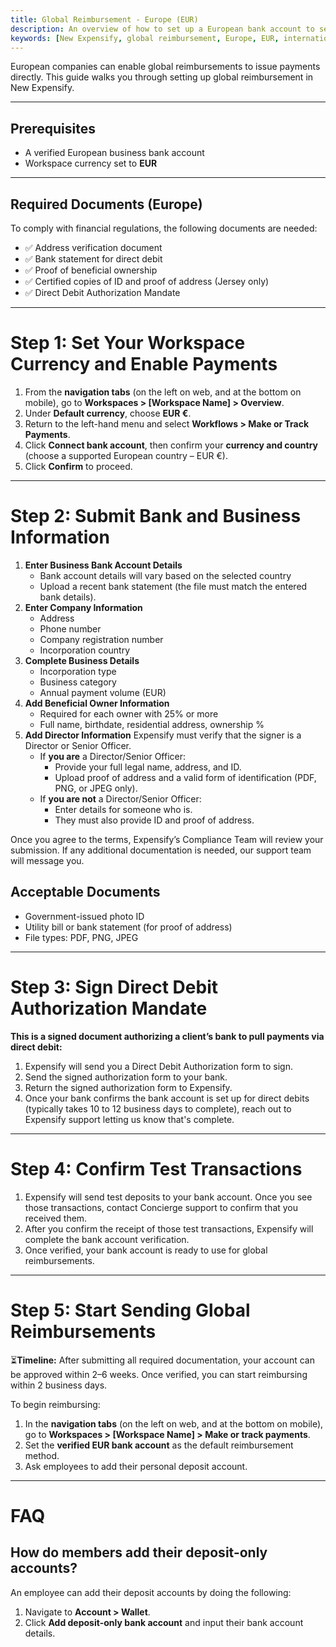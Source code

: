 ```yaml
---
title: Global Reimbursement - Europe (EUR)
description: An overview of how to set up a European bank account to send global reimbursements.
keywords: [New Expensify, global reimbursement, Europe, EUR, international payments]
---
```


<div id="new-expensify" markdown="1">

European companies can enable global reimbursements to issue payments directly. This guide walks you through setting up global reimbursement in New Expensify.

---

## Prerequisites

* A verified European business bank account
* Workspace currency set to **EUR**

---

## Required Documents (Europe)

To comply with financial regulations, the following documents are needed:
* ✅ Address verification document
* ✅ Bank statement for direct debit
* ✅ Proof of beneficial ownership
* ✅ Certified copies of ID and proof of address (Jersey only)
* ✅ Direct Debit Authorization Mandate

---

# Step 1: Set Your Workspace Currency and Enable Payments

1. From the **navigation tabs** (on the left on web, and at the bottom on mobile), go to **Workspaces > [Workspace Name] > Overview**.
2. Under **Default currency**, choose **EUR €**.
3. Return to the left-hand menu and select **Workflows > Make or Track Payments**.
4. Click **Connect bank account**, then confirm your **currency and country** (choose a supported European country – EUR €).
5. Click **Confirm** to proceed.

---

# Step 2: Submit Bank and Business Information

1. **Enter Business Bank Account Details**
   * Bank account details will vary based on the selected country
   * Upload a recent bank statement (the file must match the entered bank details).
2. **Enter Company Information**
   * Address
   * Phone number
   * Company registration number
   * Incorporation country
3. **Complete Business Details**
   * Incorporation type
   * Business category
   * Annual payment volume (EUR)
4. **Add Beneficial Owner Information**
   * Required for each owner with 25% or more
   * Full name, birthdate, residential address, ownership %
5. **Add Director Information** Expensify must verify that the signer is a Director or Senior Officer.
   - If **you are** a Director/Senior Officer:
     - Provide your full legal name, address, and ID.
     - Upload proof of address and a valid form of identification (PDF, PNG, or JPEG only).
   - If **you are not** a Director/Senior Officer:
     - Enter details for someone who is.
     - They must also provide ID and proof of address.

Once you agree to the terms, Expensify’s Compliance Team will review your submission. If any additional documentation is needed, our support team will message you.

## Acceptable Documents

* Government-issued photo ID
* Utility bill or bank statement (for proof of address)
* File types: PDF, PNG, JPEG

---

# Step 3: Sign Direct Debit Authorization Mandate

**This is a signed document authorizing a client’s bank to pull payments via direct debit:**

1. Expensify will send you a Direct Debit Authorization form to sign.
2. Send the signed authorization form to your bank.
3. Return the signed authorization form to Expensify.
4. Once your bank confirms the bank account is set up for direct debits (typically takes 10 to 12 business days to complete), reach out to Expensify support letting us know that's complete.

---

# Step 4: Confirm Test Transactions

1. Expensify will send test deposits to your bank account. Once you see those transactions, contact Concierge support to confirm that you received them.
2. After you confirm the receipt of those test transactions, Expensify will complete the bank account verification.
3. Once verified, your bank account is ready to use for global reimbursements.

---

# Step 5: Start Sending Global Reimbursements

⏳**Timeline:** After submitting all required documentation, your account can be approved within 2–6 weeks. Once verified, you can start reimbursing within 2 business days.

To begin reimbursing:
1. In the **navigation tabs** (on the left on web, and at the bottom on mobile), go to **Workspaces > [Workspace Name] > Make or track payments**.
2. Set the **verified EUR bank account** as the default reimbursement method.
3. Ask employees to add their personal deposit account.

---

# FAQ

## How do members add their deposit-only accounts?

An employee can add their deposit accounts by doing the following:

1. Navigate to **Account > Wallet**.
2. Click **Add deposit-only bank account** and input their bank account details.

</div>

